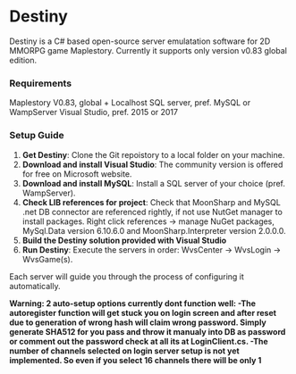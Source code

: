 # Destiny

Destiny is a C# based open-source server emulatation software for 2D MMORPG game Maplestory. Currently it supports only version v0.83 global edition.

### Requirements
Maplestory V0.83, global + Localhost
SQL server, pref. MySQL or WampServer
Visual Studio, pref. 2015 or 2017

### Setup Guide
1. **Get Destiny**: Clone the Git repoistory to a local folder on your machine.
2. **Download and install Visual Studio**: The community version is offered for free on Microsoft website.
3. **Download and install MySQL**: Install a SQL server of your choice (pref. WampServer).
4. **Check LIB references for project**: Check that MoonSharp and MySQL .net DB connector are referenced rightly, if not use NutGet manager to install packages. Right click references -> manage NuGet packages, MySql.Data version 6.10.6.0 and MoonSharp.Interpreter version 2.0.0.0.  
4. **Build the Destiny solution provided with Visual Studio**
5. **Run Destiny**: Execute the servers in order: WvsCenter -> WvsLogin -> WvsGame(s).

Each server will guide you through the process of configuring it automatically.

**Warning: 2 auto-setup options currently dont function well:
-The autoregister function will get stuck you on login screen and after reset due to generation of wrong hash will claim wrong password. Simply generate SHA512 for you pass and throw it manualy into DB as password or comment out the password check at all its at LoginClient.cs.
-The number of channels selected on login server setup is not yet implemented. So even if you select 16 channels there will be only 1**

